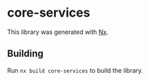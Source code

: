 # core-services

This library was generated with [Nx](https://nx.dev).

## Building

Run `nx build core-services` to build the library.
